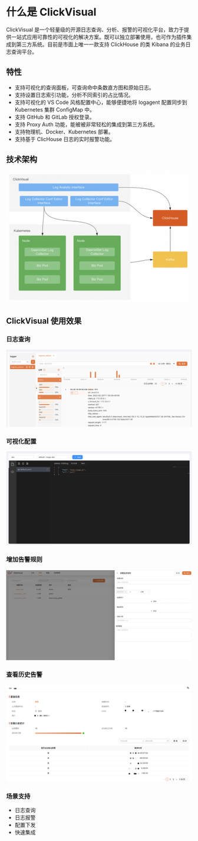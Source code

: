 # 什么是 ClickVisual
ClickVisual 是一个轻量级的开源日志查询、分析、报警的可视化平台，致力于提供一站式应用可靠性的可视化的解决方案。既可以独立部署使用，也可作为插件集成到第三方系统。目前是市面上唯一一款支持 ClickHouse 的类 Kibana 的业务日志查询平台。


## 特性
- 支持可视化的查询面板，可查询命中条数直方图和原始日志。
- 支持设置日志索引功能，分析不同索引的占比情况。
- 支持可视化的 VS Code 风格配置中心，能够便捷地将 logagent 配置同步到 Kubernetes 集群 ConfigMap 中。
- 支持 GitHub 和 GitLab 授权登录。
- 支持 Proxy Auth 功能，能被被非常轻松的集成到第三方系统。
- 支持物理机、Docker、Kubernetes 部署。
- 支持基于 ClicHouse 日志的实时报警功能。

## 技术架构

![](../../images/technical-architecture.png)

## ClickVisual 使用效果

### 日志查询

![](../../images/table-query.png)

### 可视化配置

![](../../images/visual-configuration.png)

### 增加告警规则

![](../../images/adding-alarm-rule.png)

### 查看历史告警

![](../../images/alarms-history.png)

### 场景支持
- 日志查询
- 日志报警
- 配置下发
- 快速集成
